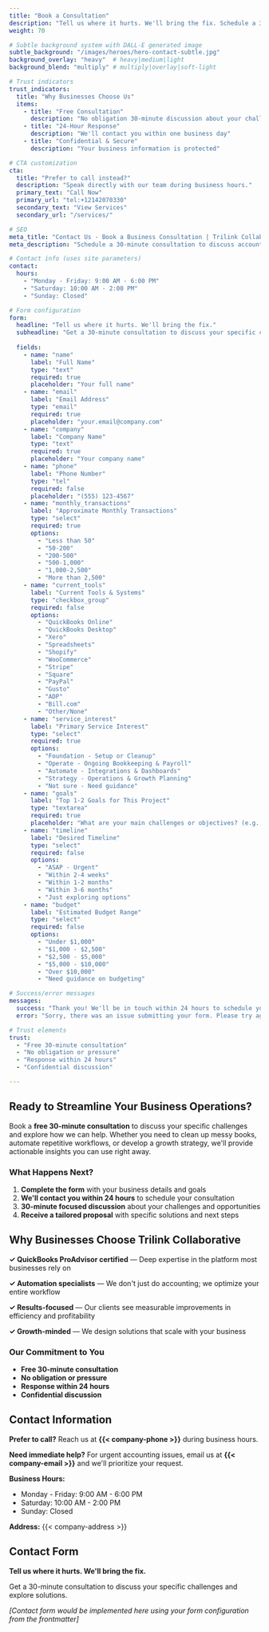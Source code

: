 ```yaml
---
title: "Book a Consultation"
description: "Tell us where it hurts. We'll bring the fix. Schedule a 30-minute consultation to discuss your accounting, automation, and growth strategy needs."
weight: 70

# Subtle background system with DALL-E generated image
subtle_background: "/images/heroes/hero-contact-subtle.jpg"
background_overlay: "heavy"  # heavy|medium|light
background_blend: "multiply" # multiply|overlay|soft-light

# Trust indicators
trust_indicators:
  title: "Why Businesses Choose Us"
  items:
    - title: "Free Consultation"
      description: "No obligation 30-minute discussion about your challenges"
    - title: "24-Hour Response"
      description: "We'll contact you within one business day"
    - title: "Confidential & Secure"
      description: "Your business information is protected"

# CTA customization
cta:
  title: "Prefer to call instead?"
  description: "Speak directly with our team during business hours."
  primary_text: "Call Now"
  primary_url: "tel:+12142070330"
  secondary_text: "View Services"
  secondary_url: "/services/"

# SEO
meta_title: "Contact Us - Book a Business Consultation | Trilink Collaborative"
meta_description: "Schedule a 30-minute consultation to discuss accounting services, business process automation, and growth strategy. Get expert solutions for your business challenges."

# Contact info (uses site parameters)
contact:
  hours:
    - "Monday - Friday: 9:00 AM - 6:00 PM"
    - "Saturday: 10:00 AM - 2:00 PM"
    - "Sunday: Closed"

# Form configuration
form:
  headline: "Tell us where it hurts. We'll bring the fix."
  subheadline: "Get a 30-minute consultation to discuss your specific challenges and explore solutions."
  
  fields:
    - name: "name"
      label: "Full Name"
      type: "text"
      required: true
      placeholder: "Your full name"
    - name: "email"
      label: "Email Address"
      type: "email"
      required: true
      placeholder: "your.email@company.com"
    - name: "company"
      label: "Company Name"
      type: "text"
      required: true
      placeholder: "Your company name"
    - name: "phone"
      label: "Phone Number"
      type: "tel"
      required: false
      placeholder: "(555) 123-4567"
    - name: "monthly_transactions"
      label: "Approximate Monthly Transactions"
      type: "select"
      required: true
      options:
        - "Less than 50"
        - "50-200"
        - "200-500"
        - "500-1,000"
        - "1,000-2,500"
        - "More than 2,500"
    - name: "current_tools"
      label: "Current Tools & Systems"
      type: "checkbox_group"
      required: false
      options:
        - "QuickBooks Online"
        - "QuickBooks Desktop"
        - "Xero"
        - "Spreadsheets"
        - "Shopify"
        - "WooCommerce"
        - "Stripe"
        - "Square"
        - "PayPal"
        - "Gusto"
        - "ADP"
        - "Bill.com"
        - "Other/None"
    - name: "service_interest"
      label: "Primary Service Interest"
      type: "select"
      required: true
      options:
        - "Foundation - Setup or Cleanup"
        - "Operate - Ongoing Bookkeeping & Payroll"
        - "Automate - Integrations & Dashboards"
        - "Strategy - Operations & Growth Planning"
        - "Not sure - Need guidance"
    - name: "goals"
      label: "Top 1-2 Goals for This Project"
      type: "textarea"
      required: true
      placeholder: "What are your main challenges or objectives? (e.g., 'Clean up 18 months of backlogged transactions' or 'Automate our Shopify to QuickBooks workflow')"
    - name: "timeline"
      label: "Desired Timeline"
      type: "select"
      required: false
      options:
        - "ASAP - Urgent"
        - "Within 2-4 weeks"
        - "Within 1-2 months"
        - "Within 3-6 months"
        - "Just exploring options"
    - name: "budget"
      label: "Estimated Budget Range"
      type: "select"
      required: false
      options:
        - "Under $1,000"
        - "$1,000 - $2,500"
        - "$2,500 - $5,000"
        - "$5,000 - $10,000"
        - "Over $10,000"
        - "Need guidance on budgeting"

# Success/error messages
messages:
  success: "Thank you! We'll be in touch within 24 hours to schedule your consultation."
  error: "Sorry, there was an issue submitting your form. Please try again or call us directly."

# Trust elements
trust:
  - "Free 30-minute consultation"
  - "No obligation or pressure"
  - "Response within 24 hours"
  - "Confidential discussion"

---
```


<div class="content-section-wrapper">

<div class="content-section-card content-section-white">

## Ready to Streamline Your Business Operations?

Book a **free 30-minute consultation** to discuss your specific challenges and explore how we can help. Whether you need to clean up messy books, automate repetitive workflows, or develop a growth strategy, we'll provide actionable insights you can use right away.

### What Happens Next?

1. **Complete the form** with your business details and goals
2. **We'll contact you within 24 hours** to schedule your consultation
3. **30-minute focused discussion** about your challenges and opportunities
4. **Receive a tailored proposal** with specific solutions and next steps

</div>

<div class="content-section-card content-section-gray">

## Why Businesses Choose Trilink Collaborative

**✓ QuickBooks ProAdvisor certified** — Deep expertise in the platform most businesses rely on

**✓ Automation specialists** — We don't just do accounting; we optimize your entire workflow

**✓ Results-focused** — Our clients see measurable improvements in efficiency and profitability

**✓ Growth-minded** — We design solutions that scale with your business

### Our Commitment to You

- **Free 30-minute consultation**
- **No obligation or pressure**
- **Response within 24 hours**
- **Confidential discussion**

</div>

<div class="content-section-card content-section-white">

## Contact Information

**Prefer to call?** Reach us at **{{< company-phone >}}** during business hours.

**Need immediate help?** For urgent accounting issues, email us at **{{< company-email >}}** and we'll prioritize your request.

**Business Hours:**
- Monday - Friday: 9:00 AM - 6:00 PM
- Saturday: 10:00 AM - 2:00 PM
- Sunday: Closed

**Address:**
{{< company-address >}}

</div>

<div class="content-section-card content-section-gray">

## Contact Form

**Tell us where it hurts. We'll bring the fix.**

Get a 30-minute consultation to discuss your specific challenges and explore solutions.

*[Contact form would be implemented here using your form configuration from the frontmatter]*

</div>

</div>